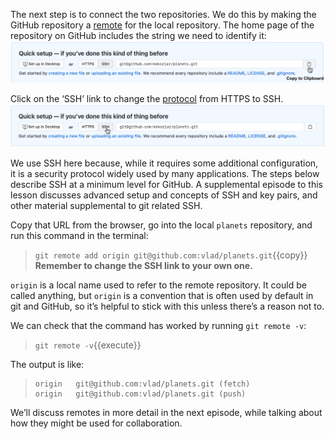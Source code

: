 The next step is to connect the two repositories. We do this by making the GitHub repository a [remote](https://swcarpentry.github.io/git-novice/reference.html#remote) for the local repository. The home page of the repository on GitHub includes the string we need to identify it:
![picture6](./assets/github-find-repo-string.png)

Click on the ‘SSH’ link to change the [protocol](https://swcarpentry.github.io/git-novice/reference.html#protocol) from HTTPS to SSH.
![picture7](./assets/github-change-repo-string.png)

We use SSH here because, while it requires some additional configuration, it is a security protocol widely used by many applications. The steps below describe SSH at a minimum level for GitHub. A supplemental episode to this lesson discusses advanced setup and concepts of SSH and key pairs, and other material supplemental to git related SSH.

Copy that URL from the browser, go into the local `planets` repository, and run this command in the terminal:
> `git remote add origin git@github.com:vlad/planets.git`{{copy}}
<b> Remember to change the SSH link to your own one. </b>

`origin` is a local name used to refer to the remote repository. It could be called anything, but `origin` is a convention that is often used by default in git and GitHub, so it’s helpful to stick with this unless there’s a reason not to.

We can check that the command has worked by running `git remote -v`:
> `git remote -v`{{execute}}

The output is like:
> ```
> origin   git@github.com:vlad/planets.git (fetch)
> origin   git@github.com:vlad/planets.git (push)
> ```

We’ll discuss remotes in more detail in the next episode, while talking about how they might be used for collaboration.

<br/>
